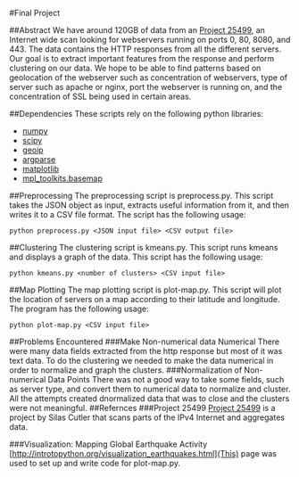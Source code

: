 #Final Project

##Abstract
We have around 120GB of data from an [Project 25499](https://scans.io/study/mi), an Internet wide scan looking for webservers running on ports 0, 80, 8080, and 443. The data contains the HTTP responses from all the different servers. Our goal is to extract important features from the response and perform clustering on our data. We hope to be able to find patterns based on geolocation of the webserver such as concentration of webservers, type of server such as apache or nginx, port the webserver is running on, and the concentration of SSL being used in certain areas.

##Dependencies
These scripts rely on the following python libraries:

- [numpy](http://docs.scipy.org/doc/numpy-1.10.1/user/install.html)
- [scipy](http://www.scipy.org/install.html)
- [geoip](http://pythonhosted.org/python-geoip/)
- [argparse](https://pypi.python.org/pypi/argparse)
- [matplotlib](http://matplotlib.org/users/installing.html)
- [mpl_toolkits.basemap](http://matplotlib.org/basemap/users/installing.html)

##Preprocessing
The preprocessing script is preprocess.py.  This script takes the JSON object as input, extracts useful information from it, and then writes it to a CSV file format.  The script has the following usage:

```
python preprocess.py <JSON input file> <CSV output file>
```

##Clustering
The clustering script is kmeans.py. This script runs kmeans and displays a graph of the data.  This script has the following usage:

```
python kmeans.py <number of clusters> <CSV input file>
```

##Map Plotting
The map plotting script is plot-map.py.  This script will plot the location of servers on a map according to their latitude and longitude.  The program has the following usage:

```
python plot-map.py <CSV input file>
```

##Problems Encountered
###Make Non-numerical data Numerical
There were many data fields extracted from the http response but most of it was text data. To do the clustering we needed to make the data numerical in order to normalize and graph the clusters.
###Normalization of Non-numerical Data Points
There was not a good way to take some fields, such as server type, and convert them to numerical data to normalize and cluster. All the attempts created dnormalized data that was to close and the clusters were not meaningful.
##Refernces
###Project 25499
[Project 25499](https://scans.io/study/mi) is a project by Silas Cutler that scans parts of the IPv4 Internet and aggregates data.

###Visualization: Mapping Global Earthquake Activity
[http://introtopython.org/visualization_earthquakes.html](This) page was used to set up and write code for plot-map.py.
